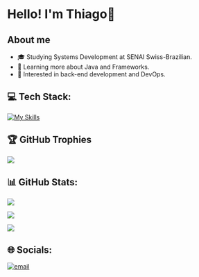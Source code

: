 # Hello! I'm Thiago👋

## About me
- 🎓 Studying Systems Development at SENAI Swiss-Brazilian.
- 🌱 Learning more about Java and Frameworks.
- 💼 Interested in back-end development and DevOps.

## 💻 Tech Stack:
[![My Skills](https://skillicons.dev/icons?i=java,spring,javascript,typescript,mongodb,mysql,postgres,docker,postman,git,github,gcp,idea,eclipse,linux&theme=light&perline=8)](https://skillicons.dev)

## 🏆 GitHub Trophies
![](https://github-profile-trophy.vercel.app/?username=ThiagoNascBarros&theme=radical&no-frame=false&no-bg=true&margin-w=4)

## 📊 GitHub Stats:
![](https://github-readme-stats.vercel.app/api?username=ThiagoNascBarros&theme=aura&hide_border=false&include_all_commits=false&count_private=false)

![](https://nirzak-streak-stats.vercel.app/?user=ThiagoNascBarros&theme=aura&hide_border=false)

![](https://github-readme-stats.vercel.app/api/top-langs/?username=ThiagoNascBarros&theme=aura&card_width=600&hide_border=false&include_all_commits=false&count_private=false&layout=compact)


## 🌐 Socials:
[![email](https://img.shields.io/badge/Email-D14836?logo=gmail&logoColor=white)](mailto:tdonascimentobarros@gmail.com) 